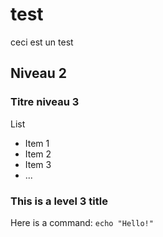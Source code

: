 # test
ceci est un test

## Niveau 2

### Titre niveau 3

List

- Item 1
- Item 2
- Item 3
- ...


### This is a level 3 title

Here is a command: `echo "Hello!"`
